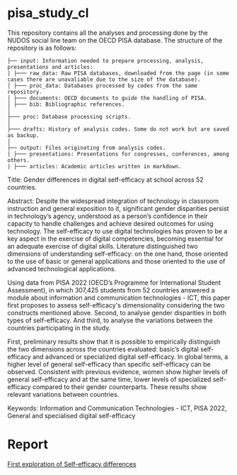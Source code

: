 # pisa_study_cl

This repository contains all the analyses and processing done by the NUDOS social line team on the OECD PISA database. The structure of the repository is as follows:

``` 
├── input: Information needed to prepare processing, analysis, presentations and articles:
| ├─── raw_data: Raw PISA databases, downloaded from the page (in some cases there are unavaliable due to the size of the database).
│ ├─── proc_data: Databases processed by codes from the same repository.
│ ├─── documents: OECD documents to guide the handling of PISA.
│ ├─── bib: Bibliographic references.
│   
├─── proc: Database processing scripts.
│  
├─── drafts: History of analysis codes. Some do not work but are saved as backup.
│  
├── output: Files originating from analysis codes.
| ├─── presentations: Presentations for congresses, conferences, among others.
| ├─── articles: Academic articles written in markdown.
```

Title: Gender differences in digital self-efficacy at school across 52 countries. 

Abstract: Despite the widespread integration of technology in classroom instruction and general exposition to it, significant gender disparities persist in technology’s agency, understood as a person’s confidence in their capacity to handle challenges and achieve desired outcomes for using technology. The self-efficacy to use digital technologies has proven to be a key aspect in the exercise of digital competencies, becoming essential for an adequate exercise of digital skills. Literature distinguished two dimensions of understanding self-efficacy: on the one hand, those oriented to the use of basic or general applications and those oriented to the use of advanced technological applications.

Using data from PISA 2022 (OECD’s Programme for International Student Assessment), in which 307,425 students from 52 countries answered a module about information and communication technologies - ICT, this paper first proposes to assess self-efficacy's dimensionality considering the two constructs mentioned above. Second, to analyse gender disparities in both types of self-efficacy. And third, to analyse the variations between the countries participating in the study.

First, preliminary results show that it is possible to empirically distinguish the two dimensions across the countries evaluated: basic’s digital self-efficacy and advanced or specialized digital self-efficacy. In global terms, a higher level of general self-efficacy than specific self-efficacy can be observed. Consistent with previous evidence, women show higher levels of general self-efficacy and at the same time, lower levels of specialized self-efficacy compared to their gender counterparts. These results show relevant variations between countries.


Keywords: Information and Communication Technologies - ICT, PISA 2022, General and specialised digital self-efficacy

# Report

[First exploration of Self-efficacy differences](https://milenio-nudos.github.io/pisa_study_cl/output/NUDOS_PISA_explora.html)
